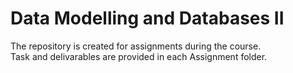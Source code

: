 # Data Modelling and Databases II
The repository is created for assignments during the course.\
Task and delivarables are provided in each Assignment folder.
